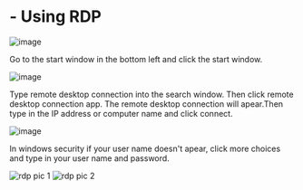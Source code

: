 

<h1> - Using RDP </h1>

![image](https://github.com/user-attachments/assets/4e443851-e21d-44bc-896d-a21d241a7c48)

<p>Go to the start window in the bottom left and click the start window.</p>
                                                                                                                                                                                        
                                                                                                                                                                                                                                                                                                                                                                                              
 ![image](https://github.com/user-attachments/assets/4279d4e9-58ba-4fa0-ae2d-54570d904d07)


<p>Type remote desktop connection into the search window. Then click remote desktop connection app. The remote desktop connection will apear.Then type in the IP address or computer name and click connect.  </p>
                                                                                                                                                                                                  
 ![image](https://github.com/user-attachments/assets/3d58d50a-61f1-4486-b45d-d37096d69b8b)
<p>In windows security if your user name doesn't apear, click more choices and type in your user name and password.</p>
                                                                                                                                                                                                    
 ![rdp pic 1](https://github.com/user-attachments/assets/9c90a02f-4aa2-46b7-8c00-6947635ad019)
![rdp pic 2](https://github.com/user-attachments/assets/1e5a4596-b55f-4b70-b046-6b33677e0207)
